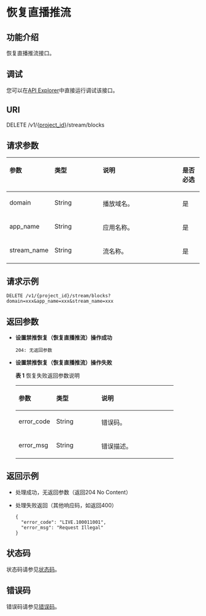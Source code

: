 # 恢复直播推流<a name="live_03_0011"></a>

## 功能介绍<a name="section503405475150255"></a>

恢复直播推流接口。

## 调试<a name="section444472485717"></a>

您可以在[API Explorer](https://apiexplorer.developer.huaweicloud.com/apiexplorer/doc?product=Live&api=DeleteStreamForbidden)中直接运行调试该接口。

## URI<a name="section459369982150255"></a>

DELETE /v1/\{[project\_id](获取项目ID.md)\}/stream/blocks

## 请求参数<a name="section558813688150255"></a>

<a name="table1649771612150255"></a>
<table><thead align="left"><tr id="row1036963754150255"><th class="cellrowborder" valign="top" width="21.28212821282128%" id="mcps1.1.5.1.1"><p id="p1257983800150255"><a name="p1257983800150255"></a><a name="p1257983800150255"></a>参数</p>
</th>
<th class="cellrowborder" valign="top" width="25.532553255325535%" id="mcps1.1.5.1.2"><p id="p562467077150255"><a name="p562467077150255"></a><a name="p562467077150255"></a>类型</p>
</th>
<th class="cellrowborder" valign="top" width="42.55425542554255%" id="mcps1.1.5.1.3"><p id="p2020102569150255"><a name="p2020102569150255"></a><a name="p2020102569150255"></a>说明</p>
</th>
<th class="cellrowborder" valign="top" width="10.63106310631063%" id="mcps1.1.5.1.4"><p id="p1734146710150255"><a name="p1734146710150255"></a><a name="p1734146710150255"></a>是否必选</p>
</th>
</tr>
</thead>
<tbody><tr id="row1412465557150255"><td class="cellrowborder" valign="top" width="21.28212821282128%" headers="mcps1.1.5.1.1 "><p id="p421304728150255"><a name="p421304728150255"></a><a name="p421304728150255"></a>domain</p>
</td>
<td class="cellrowborder" valign="top" width="25.532553255325535%" headers="mcps1.1.5.1.2 "><p id="p3655542182219"><a name="p3655542182219"></a><a name="p3655542182219"></a>String</p>
</td>
<td class="cellrowborder" valign="top" width="42.55425542554255%" headers="mcps1.1.5.1.3 "><p id="p1057359755150255"><a name="p1057359755150255"></a><a name="p1057359755150255"></a>播放域名。</p>
</td>
<td class="cellrowborder" valign="top" width="10.63106310631063%" headers="mcps1.1.5.1.4 "><p id="p1311831103150255"><a name="p1311831103150255"></a><a name="p1311831103150255"></a>是</p>
</td>
</tr>
<tr id="row1516188080150255"><td class="cellrowborder" valign="top" width="21.28212821282128%" headers="mcps1.1.5.1.1 "><p id="p971165098150255"><a name="p971165098150255"></a><a name="p971165098150255"></a>app_name</p>
</td>
<td class="cellrowborder" valign="top" width="25.532553255325535%" headers="mcps1.1.5.1.2 "><p id="p1465874232211"><a name="p1465874232211"></a><a name="p1465874232211"></a>String</p>
</td>
<td class="cellrowborder" valign="top" width="42.55425542554255%" headers="mcps1.1.5.1.3 "><p id="p1487316810512"><a name="p1487316810512"></a><a name="p1487316810512"></a>应用名称。</p>
</td>
<td class="cellrowborder" valign="top" width="10.63106310631063%" headers="mcps1.1.5.1.4 "><p id="p80007848150255"><a name="p80007848150255"></a><a name="p80007848150255"></a>是</p>
</td>
</tr>
<tr id="row773125567150255"><td class="cellrowborder" valign="top" width="21.28212821282128%" headers="mcps1.1.5.1.1 "><p id="p86138314150255"><a name="p86138314150255"></a><a name="p86138314150255"></a>stream_name</p>
</td>
<td class="cellrowborder" valign="top" width="25.532553255325535%" headers="mcps1.1.5.1.2 "><p id="p26631742182215"><a name="p26631742182215"></a><a name="p26631742182215"></a>String</p>
</td>
<td class="cellrowborder" valign="top" width="42.55425542554255%" headers="mcps1.1.5.1.3 "><p id="p225540613150255"><a name="p225540613150255"></a><a name="p225540613150255"></a>流名称。</p>
</td>
<td class="cellrowborder" valign="top" width="10.63106310631063%" headers="mcps1.1.5.1.4 "><p id="p228532453150255"><a name="p228532453150255"></a><a name="p228532453150255"></a>是</p>
</td>
</tr>
</tbody>
</table>

## 请求示例<a name="section830114306150255"></a>

```
DELETE /v1/{project_id}/stream/blocks?domain=xxx&app_name=xxx&stream_name=xxx

```

## 返回参数<a name="section1072353830150255"></a>

-   **设置禁推恢复（恢复直播推流）操作成功**

    ```
    204: 无返回参数
    ```


-   **设置禁推恢复（恢复直播推流）操作失败**

    **表 1**  恢复失败返回参数说明

    <a name="table1308263313150255"></a>
    <table><thead align="left"><tr id="row1221819273150255"><th class="cellrowborder" valign="top" width="23.810000000000002%" id="mcps1.2.4.1.1"><p id="p1462675589150255"><a name="p1462675589150255"></a><a name="p1462675589150255"></a>参数</p>
    </th>
    <th class="cellrowborder" valign="top" width="28.57%" id="mcps1.2.4.1.2"><p id="p1488539024150255"><a name="p1488539024150255"></a><a name="p1488539024150255"></a>类型</p>
    </th>
    <th class="cellrowborder" valign="top" width="47.620000000000005%" id="mcps1.2.4.1.3"><p id="p1781123576150255"><a name="p1781123576150255"></a><a name="p1781123576150255"></a>说明</p>
    </th>
    </tr>
    </thead>
    <tbody><tr id="row1133128227150255"><td class="cellrowborder" valign="top" width="23.810000000000002%" headers="mcps1.2.4.1.1 "><p id="p1421994063150255"><a name="p1421994063150255"></a><a name="p1421994063150255"></a>error_code</p>
    </td>
    <td class="cellrowborder" valign="top" width="28.57%" headers="mcps1.2.4.1.2 "><p id="p129117454227"><a name="p129117454227"></a><a name="p129117454227"></a>String</p>
    </td>
    <td class="cellrowborder" valign="top" width="47.620000000000005%" headers="mcps1.2.4.1.3 "><p id="p2142877822150255"><a name="p2142877822150255"></a><a name="p2142877822150255"></a>错误码。</p>
    </td>
    </tr>
    <tr id="row1965870901150255"><td class="cellrowborder" valign="top" width="23.810000000000002%" headers="mcps1.2.4.1.1 "><p id="p198756779150255"><a name="p198756779150255"></a><a name="p198756779150255"></a>error_msg</p>
    </td>
    <td class="cellrowborder" valign="top" width="28.57%" headers="mcps1.2.4.1.2 "><p id="p829544513229"><a name="p829544513229"></a><a name="p829544513229"></a>String</p>
    </td>
    <td class="cellrowborder" valign="top" width="47.620000000000005%" headers="mcps1.2.4.1.3 "><p id="p1303591454150255"><a name="p1303591454150255"></a><a name="p1303591454150255"></a>错误描述。</p>
    </td>
    </tr>
    </tbody>
    </table>


## 返回示例<a name="section712256391150255"></a>

-   处理成功，无返回参数（返回204 No Content）
-   处理失败返回（其他响应码，如返回400）

    ```
    {
      "error_code": "LIVE.100011001",
      "error_msg": "Request Illegal"
    }
    
    ```


## 状态码<a name="section3507628544"></a>

状态码请参见[状态码](状态码.md)。

## 错误码<a name="section456914229249"></a>

错误码请参见[错误码](https://apierrorcenter.developer.huaweicloud.com/apierrorcenter/errorcode?product=Live&locale=zh-cn)。

